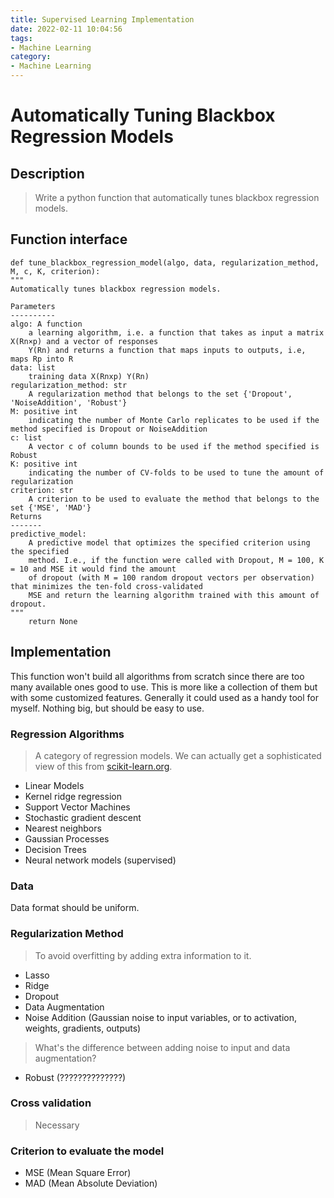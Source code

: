 ```yaml
---
title: Supervised Learning Implementation
date: 2022-02-11 10:04:56
tags:
- Machine Learning
category:
- Machine Learning
---
```

# Automatically Tuning Blackbox Regression Models

## Description
> Write a python function that automatically tunes blackbox regression models. 

## Function interface
```
def tune_blackbox_regression_model(algo, data, regularization_method, M, c, K, criterion):
"""
Automatically tunes blackbox regression models. 

Parameters
----------
algo: A function
    a learning algorithm, i.e. a function that takes as input a matrix X(Rn×p) and a vector of responses 
    Y(Rn) and returns a function that maps inputs to outputs, i.e, maps Rp into R 
data: list
    training data X(Rnxp) Y(Rn)
regularization_method: str
    A regularization method that belongs to the set {'Dropout', 'NoiseAddition', 'Robust'}
M: positive int
    indicating the number of Monte Carlo replicates to be used if the method specified is Dropout or NoiseAddition
c: list
    A vector c of column bounds to be used if the method specified is Robust
K: positive int
    indicating the number of CV-folds to be used to tune the amount of regularization
criterion: str
    A criterion to be used to evaluate the method that belongs to the set {'MSE', 'MAD'}
Returns
-------
predictive_model:
    A predictive model that optimizes the specified criterion using the specified 
    method. I.e., if the function were called with Dropout, M = 100, K = 10 and MSE it would find the amount 
    of dropout (with M = 100 random dropout vectors per observation) that minimizes the ten-fold cross-validated 
    MSE and return the learning algorithm trained with this amount of dropout.
""" 
    return None
```
## Implementation
This function won't build all algorithms from scratch since there are too many available ones good to use. This is more like a collection of them but with some customized features. Generally it could used as a handy tool for myself. Nothing big, but should be easy to use. 

### Regression Algorithms 
> A category of regression models. We can actually get a sophisticated view of this from [scikit-learn.org](https://scikit-learn.org/stable/supervised_learning.html#supervised-learning).  
- Linear Models
- Kernel ridge regression
- Support Vector Machines
- Stochastic gradient descent
- Nearest neighbors
- Gaussian Processes
- Decision Trees
- Neural network models (supervised)

### Data
Data format should be uniform. 

### Regularization Method
> To avoid overfitting by adding extra information to it. 
- Lasso
- Ridge
- Dropout 
- Data Augmentation
- Noise Addition (Gaussian noise to input variables, or to activation, weights, gradients, outputs)
> What's the difference between adding noise to input and data augmentation?
- Robust (??????????????)

### Cross validation
> Necessary

### Criterion to evaluate the model
- MSE (Mean Square Error)
- MAD (Mean Absolute Deviation)




